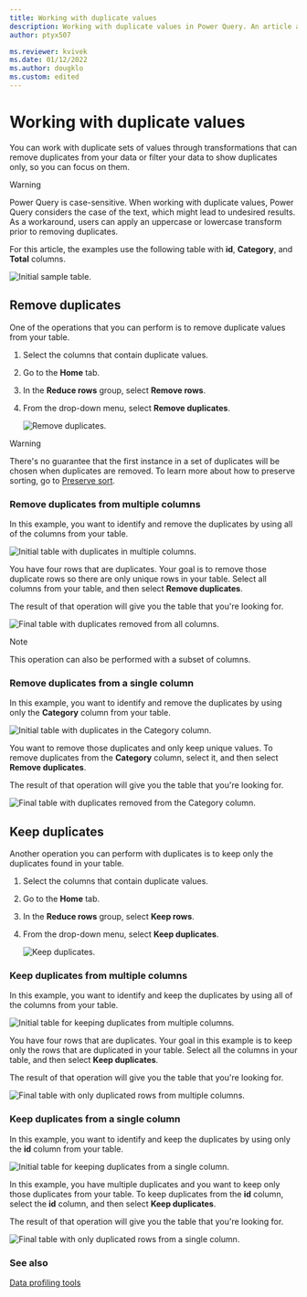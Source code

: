 ```yaml
---
title: Working with duplicate values
description: Working with duplicate values in Power Query. An article about how to remove and keep duplicates from one or multiple columns.
author: ptyx507

ms.reviewer: kvivek
ms.date: 01/12/2022
ms.author: dougklo
ms.custom: edited
---
```


# Working with duplicate values

You can work with duplicate sets of values through transformations that can remove duplicates from your data or filter your data to show duplicates only, so you can focus on them.

> [!WARNING]
> Power Query is case-sensitive. When working with duplicate values, Power Query considers the case of the text, which might lead to undesired results. As a workaround, users can apply an uppercase or lowercase transform prior to removing duplicates.

For this article, the examples use the following table with **id**, **Category**, and **Total** columns.

![Initial sample table.](images/me-working-with-duplicates-initial-table.png "Initial sample table")

## Remove duplicates

One of the operations that you can perform is to remove duplicate values from your table.

1. Select the columns that contain duplicate values.
2. Go to the **Home** tab.
3. In the **Reduce rows** group, select **Remove rows**.
4. From the drop-down menu, select **Remove duplicates**.

   ![Remove duplicates.](images/me-working-with-duplicates-remove-duplicates.png "Remove duplicates")

> [!WARNING]
> There's no guarantee that the first instance in a set of duplicates will be chosen when duplicates are removed. To learn more about how to preserve sorting, go to [Preserve sort](CommonIssues.md#preserving-sort).

### Remove duplicates from multiple columns

In this example, you want to identify and remove the duplicates by using all of the columns from your table. 

![Initial table with duplicates in multiple columns.](images/me-working-with-duplicates-table-row-duplicates.png "Initial table with duplicates in multiple columns")

You have four rows that are duplicates. Your goal is to remove those duplicate rows so there are only unique rows in your table. Select all columns from your table, and then select **Remove duplicates**.

The result of that operation will give you the table that you're looking for.

![Final table with duplicates removed from all columns.](images/me-working-with-duplicates-table-row-duplicates-final.png "Final table with duplicates removed from all columns")

>[!NOTE]
>This operation can also be performed with a subset of columns.

### Remove duplicates from a single column

In this example, you want to identify and remove the duplicates by using only the **Category** column from your table.

![Initial table with duplicates in the Category column.](images/me-working-with-duplicates-column-row-duplicates.png "Initial table with duplicates in the Category column")

You want to remove those duplicates and only keep unique values. To remove duplicates from the **Category** column, select it, and then select **Remove duplicates**.

The result of that operation will give you the table that you're looking for.

![Final table with duplicates removed from the Category column.](images/me-working-with-duplicates-remove-column-row-duplicates-final.png "Final table with duplicates removed from the Category column")

## Keep duplicates

Another operation you can perform with duplicates is to keep only the duplicates found in your table.

1. Select the columns that contain duplicate values.
2. Go to the **Home** tab.
3. In the **Reduce rows** group, select **Keep rows**.
4. From the drop-down menu, select **Keep duplicates**.

   ![Keep duplicates.](images/me-working-with-duplicates-keep-duplicates.png "Keep duplicates")

### Keep duplicates from multiple columns

In this example, you want to identify and keep the duplicates by using all of the columns from your table.

![Initial table for keeping duplicates from multiple columns.](images/me-working-with-duplicates-table-row-duplicates.png "Initial table for keeping duplicates from multiple columns")

You have four rows that are duplicates. Your goal in this example is to keep only the rows that are duplicated in your table. Select all the columns in your table, and then select **Keep duplicates**.

The result of that operation will give you the table that you're looking for.

![Final table with only duplicated rows from multiple columns.](images/me-working-with-duplicates-keep-table-row-duplicates-final.png "Final table with only duplicated rows from multiple columns")

### Keep duplicates from a single column

In this example, you want to identify and keep the duplicates by using only the **id** column from your table.

![Initial table for keeping duplicates from a single column.](images/me-working-with-duplicates-keep-column-row-duplicates-identify.png "Initial table for keeping duplicates from a single column")

In this example, you have multiple duplicates and you want to keep only those duplicates from your table. To keep duplicates from the **id** column, select the **id** column, and then select **Keep duplicates**.

The result of that operation will give you the table that you're looking for.

![Final table with only duplicated rows from a single column.](images/me-working-with-duplicates-keep-column-row-duplicates-final.png "Final table with only duplicated rows from a single column")

### See also

[Data profiling tools](data-profiling-tools.md)

